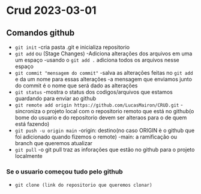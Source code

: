 # Crud 2023-03-01

## Comandos github
- `git init`
    -cria pasta .git e inicializa repositorio
- `git add` ou (Stage Changes)
    -Adiciona alterações dos arquivos em uma um espaço
    -usando o `git add .` adiciona todos os arquivos nesse espaço
- `git commit "mensagem do commit"`
    -salva as alterações feitas no `git add` e da um nome para essas alterações
        -a mensagem que enviamos junto do commit é o nome que será dado as alterações
- `git status`
    -mostra o status dos codigos/arquivos que estamos guardando para enviar ao github
- `git remote add origin https://github.com/LucasMairon/CRUD.git`
    -sincroniza o projeto local com o repositorio remoto que está no github(o bome do usuario e do repositorio devem ser alteraos para o de quem está fazendo)
- `git push -u origin main`
    -origin: destino(no caso ORIGIN è o github que foi adicionado quando fizemos o remote)
    -main: a ramificação ou branch que queremos atualizar
- `git pull`
    -o git pull traz as inforações que estão no github para o projeto localmente

### Se o usuario começou tudo pelo github
- `git clone (link do repositorio que queremos clonar)`
    
